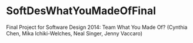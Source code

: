 SoftDesWhatYouMadeOfFinal
=========================

Final Project for Software Design 2014: Team What You Made Of? (Cynthia Chen, Mika Ichiki-Welches, Neal Singer, Jenny Vaccaro)

